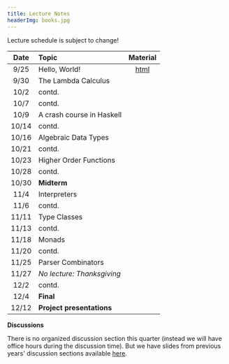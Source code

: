 ```yaml
---
title: Lecture Notes
headerImg: books.jpg
---
```


Lecture schedule is subject to change!

| Date       | Topic                           | Material                  |
|:----------:|:--------------------------------|:-------------------------:|
| 9/25       | Hello, World!                   | [html][lec0]              |
| 9/30       | The Lambda Calculus             |                           |
| 10/2       | contd.                          |                           |
| 10/7       | contd.                          |                           |
| 10/9       | A crash course in Haskell       |                           |
| 10/14      | contd.                          |                           |
| 10/16      | Algebraic Data Types            |                           |
| 10/21      | contd.                          |                           |
| 10/23      | Higher Order Functions          |                           |
| 10/28      | contd.                          |                           |
| 10/30      | **Midterm**                     |                           |
| 11/4       | Interpreters                    |                           |
| 11/6       | contd.                          |                           |
| 11/11      | Type Classes                    |                           |
| 11/13      | contd.                          |                           |
| 11/18      | Monads                          |                           |
| 11/20      | contd.                          |                           |
| 11/25      | Parser Combinators              |                           |
| 11/27      | *No lecture: Thanksgiving*      |                           |
| 12/2       | contd.                          |                           |
| 12/4       | **Final**                       |                           |
| 12/12      | **Project presentations**       |                           |



**Discussions**

There is no organized discussion section this quarter (instead we will have office hours during the discussion time).
But we have slides from previous years' discussion sections available [here](https://drive.google.com/drive/folders/19tf2PcwbijZjTaziPZ_og-cdWHJuag1M?usp=sharing).

[lec0]: lectures/00-hello.html
[lec1]: lectures/01-lambda.html
[lec2]: lectures/02-haskell.html
[lec3]: lectures/03-datatypes.html
[lec4]: lectures/04-hof.html
[lec5]: lectures/05-closure.html
[lec6]: lectures/07-classes.html
[lec7]: lectures/08-monads.html
[lec8]: lectures/09-parsers.html
[soundness]: lectures/soundness.html
[mock-final]: https://github.com/cse130-assignments/mock-final

[parsing]: https://github.com/cse130-assignments/arith
[elsa]: https://github.com/ucsd-progsys/elsa
